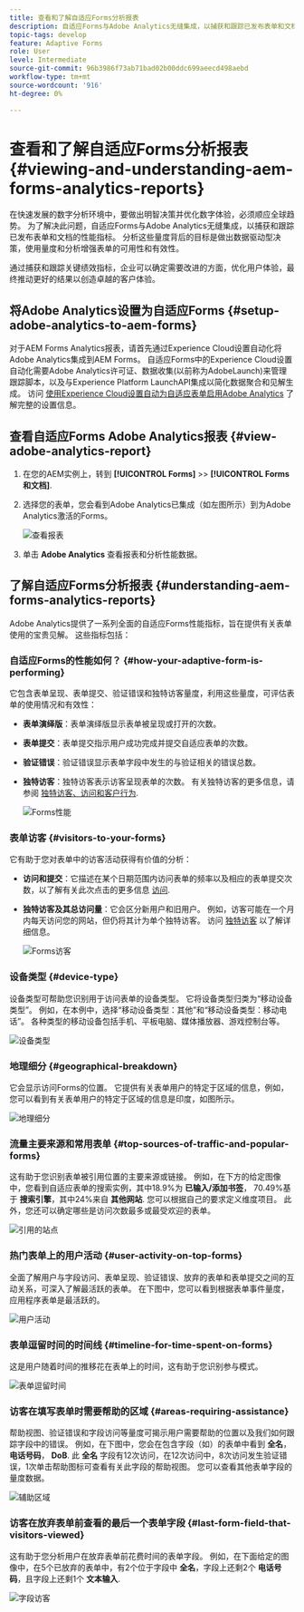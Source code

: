 ```yaml
---
title: 查看和了解自适应Forms分析报表
description: 自适应Forms与Adobe Analytics无缝集成，以捕获和跟踪已发布表单和文档的性能指标。
topic-tags: develop
feature: Adaptive Forms
role: User
level: Intermediate
source-git-commit: 96b3986f73ab71bad02b00ddc699aeecd498aebd
workflow-type: tm+mt
source-wordcount: '916'
ht-degree: 0%

---
```



# 查看和了解自适应Forms分析报表 {#viewing-and-understanding-aem-forms-analytics-reports}

在快速发展的数字分析环境中，要做出明智决策并优化数字体验，必须顺应全球趋势。 为了解决此问题，自适应Forms与Adobe Analytics无缝集成，以捕获和跟踪已发布表单和文档的性能指标。 分析这些量度背后的目标是做出数据驱动型决策，使用量度和分析增强表单的可用性和有效性。

通过捕获和跟踪关键绩效指标，企业可以确定需要改进的方面，优化用户体验，最终推动更好的结果以创造卓越的客户体验。

## 将Adobe Analytics设置为自适应Forms {#setup-adobe-analytics-to-aem-forms}

对于AEM Forms Analytics报表，请首先通过Experience Cloud设置自动化将Adobe Analytics集成到AEM Forms。 自适应Forms中的Experience Cloud设置自动化需要Adobe Analytics许可证、数据收集(以前称为AdobeLaunch)来管理跟踪脚本，以及与Experience Platform LaunchAPI集成以简化数据聚合和见解生成。 访问 [使用Experience Cloud设置自动为自适应表单启用Adobe Analytics](/help/forms/forms-experience-cloud-setup-automation.md) 了解完整的设置信息。

## 查看自适应Forms Adobe Analytics报表 {#view-adobe-analytics-report}

1. 在您的AEM实例上，转到 **[!UICONTROL Forms]** >> **[!UICONTROL Forms和文档]**.
1. 选择您的表单，您会看到Adobe Analytics已集成（如左图所示）到为Adobe Analytics激活的Forms。

   ![查看报表](assets/activ-aa.png)

1. 单击 **Adobe Analytics** 查看报表和分析性能数据。

## 了解自适应Forms分析报表 {#understanding-aem-forms-analytics-reports}

Adobe Analytics提供了一系列全面的自适应Forms性能指标，旨在提供有关表单使用的宝贵见解。 这些指标包括：

### **自适应Forms的性能如何？** {#how-your-adaptive-form-is-performing}

它包含表单呈现、表单提交、验证错误和独特访客量度，利用这些量度，可评估表单的使用情况和有效性：

* **表单演绎版**：表单演绎版显示表单被呈现或打开的次数。

* **表单提交**：表单提交指示用户成功完成并提交自适应表单的次数。

* **验证错误**：验证错误显示表单字段中发生的与验证相关的错误总数。

* **独特访客**：独特访客表示访客呈现表单的次数。 有关独特访客的更多信息，请参阅 [独特访客、访问和客户行为](https://experienceleague.adobe.com/docs/analytics/components/metrics/visits.html).

  ![Forms性能](assets/forms-performance.png)

### **表单访客** {#visitors-to-your-forms}

它有助于您对表单中的访客活动获得有价值的分析：

* **访问和提交**：它描述在某个日期范围内访问表单的频率以及相应的表单提交次数，以了解有关此次点击的更多信息 [访问](https://experienceleague.adobe.com/docs/analytics/components/metrics/visits.html).
* **独特访客及其总访问量**：它会区分新用户和旧用户。 例如，访客可能在一个月内每天访问您的网站，但仍将其计为单个独特访客。 访问 [独特访客](https://experienceleague.adobe.com/docs/analytics/components/metrics/unique-visitors.html) 以了解详细信息。

  ![Forms访客](assets/forms-visitors.png)

### **设备类型** {#device-type}

设备类型可帮助您识别用于访问表单的设备类型。 它将设备类型归类为“移动设备类型”。 例如，在本例中，选择“移动设备类型：其他”和“移动设备类型：移动电话”。 各种类型的移动设备包括手机、平板电脑、媒体播放器、游戏控制台等。

![设备类型](assets/device-type.png)

### **地理细分** {#geographical-breakdown}

它会显示访问Forms的位置。 它提供有关表单用户的特定于区域的信息，例如，您可以看到有关表单用户的特定于区域的信息是印度，如图所示。

![地理细分](assets/geographical-breakdown.png)

### **流量主要来源和常用表单** {#top-sources-of-traffic-and-popular-forms}

这有助于您识别表单被引用位置的主要来源或链接。 例如，在下方的给定图像中，您看到自适应表单的搜索实例，其中18.9%为 **已输入/添加书签**， 70.49%基于 **搜索引擎**，其中24%来自 **其他网站**. 您可以根据自己的要求定义维度项目。 此外，您还可以确定哪些是访问次数最多或最受欢迎的表单。

![引用的站点](assets/referred-sites.png)

### **热门表单上的用户活动** {#user-activity-on-top-forms}

全面了解用户与字段访问、表单呈现、验证错误、放弃的表单和表单提交之间的互动关系，可深入了解最活跃的表单。 在下图中，您可以看到根据表单事件量度，应用程序表单是最活跃的。

![用户活动](assets/user-activity.png)

### **表单逗留时间的时间线** {#timeline-for-time-spent-on-forms}

这是用户随着时间的推移花在表单上的时间，这有助于您识别参与模式。

![表单逗留时间](assets/time-spent-on-forms.png)

### **访客在填写表单时需要帮助的区域** {#areas-requiring-assistance}

帮助视图、验证错误和字段访问等量度可揭示用户需要帮助的位置以及我们如何跟踪字段中的错误。 例如，在下图中，您会在包含字段（如）的表单中看到 **全名**， **电话号码**， **DoB**. 此 **全名** 字段有12次访问，在12次访问中，8次访问发生验证错误，1次单击帮助图标可查看有关此字段的帮助视图。 您可以查看其他表单字段的量度数据。

![辅助区域](assets/assisting-areas.png)

### **访客在放弃表单前查看的最后一个表单字段** {#last-form-field-that-visitors-viewed}

这有助于您分析用户在放弃表单前花费时间的表单字段。 例如，在下面给定的图像中，在5个已放弃的表单中，有2个位于字段中 **全名**，字段上还剩2个 **电话号码**，且字段上还剩1个 **文本输入**.

![字段访客](assets/field-visitors.png)